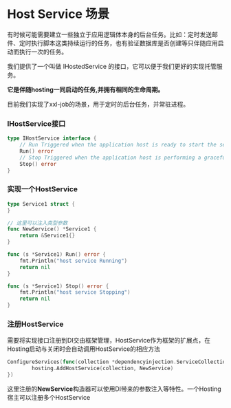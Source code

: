 # Host Service 场景
有时候可能需要建立一些独立于应用逻辑体本身的后台任务。比如：定时发送邮件、定时执行脚本这类持续运行的任务，也有验证数据库是否创建等只伴随应用启动而执行一次的任务。

我们提供了一个叫做 IHostedService 的接口，它可以便于我们更好的实现托管服务。

**它是伴随hosting一同启动的任务,并拥有相同的生命周期。**

目前我们实现了xxl-job的场景，用于定时的后台任务，并常驻进程。


### IHostService接口
```go
type IHostService interface {
    // Run Triggered when the application host is ready to start the service.
	Run() error
    // Stop Triggered when the application host is performing a graceful shutdown.
	Stop() error
}
```

### 实现一个HostService
```go
type Service1 struct {
}

// 这里可以注入类型参数
func NewService() *Service1 {
	return &Service1{}
}

func (s *Service1) Run() error {
	fmt.Println("host service Running")
	return nil
}

func (s *Service1) Stop() error {
	fmt.Println("host service Stopping")
	return nil
}
```

### 注册HostService
需要将实现接口注册到DI交由框架管理，HostService作为框架的扩展点，在Hosting启动与关闭时会自动调用HostService的相应方法
```go
ConfigureServices(func(collection *dependencyinjection.ServiceCollection) {
		hosting.AddHostService(collection, NewService)
})
```
这里注册的**NewService**构造器可以使用DI带来的参数注入等特性。一个Hosting宿主可以注册多个HostService

